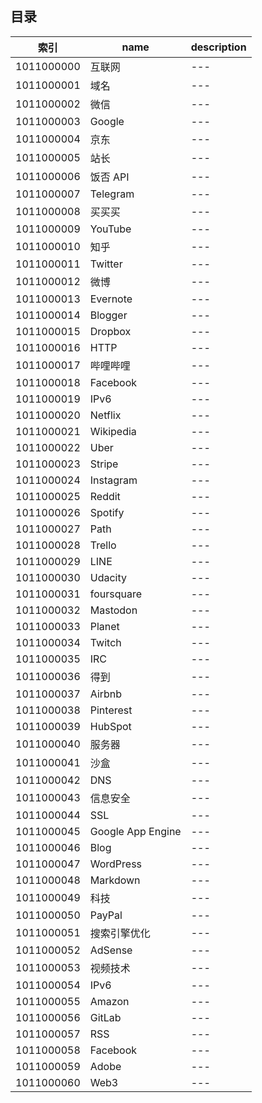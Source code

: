 ## 目录

| 索引 | name | description |
| ---- | ---- | ----------- |
| 1011000000 | 互联网 | ---|
| 1011000001 | 域名 | ---|
| 1011000002 | 微信 | ---|
| 1011000003 | Google | ---|
| 1011000004 | 京东 | ---|
| 1011000005 | 站长 | ---|
| 1011000006 | 饭否 API | ---|
| 1011000007 | Telegram | ---|
| 1011000008 | 买买买 | ---|
| 1011000009 | YouTube | ---|
| 1011000010 | 知乎 | ---|
| 1011000011 | Twitter | ---|
| 1011000012 | 微博 | ---|
| 1011000013 | Evernote | ---|
| 1011000014 | Blogger | ---|
| 1011000015 | Dropbox | ---|
| 1011000016 | HTTP | ---|
| 1011000017 | 哔哩哔哩 | ---|
| 1011000018 | Facebook | ---|
| 1011000019 | IPv6 | ---|
| 1011000020 | Netflix | ---|
| 1011000021 | Wikipedia | ---|
| 1011000022 | Uber | ---|
| 1011000023 | Stripe | ---|
| 1011000024 | Instagram | ---|
| 1011000025 | Reddit | ---|
| 1011000026 | Spotify | ---|
| 1011000027 | Path | ---|
| 1011000028 | Trello | ---|
| 1011000029 | LINE | ---|
| 1011000030 | Udacity | ---|
| 1011000031 | foursquare | ---|
| 1011000032 | Mastodon | ---|
| 1011000033 | Planet | ---|
| 1011000034 | Twitch | ---|
| 1011000035 | IRC | ---|
| 1011000036 | 得到 | ---|
| 1011000037 | Airbnb | ---|
| 1011000038 | Pinterest | ---|
| 1011000039 | HubSpot | ---|
| 1011000040 | 服务器 | ---|
| 1011000041 | 沙盒 | ---|
| 1011000042 | DNS | ---|
| 1011000043 | 信息安全 | ---|
| 1011000044 | SSL | ---|
| 1011000045 | Google App Engine | ---|
| 1011000046 | Blog | ---|
| 1011000047 | WordPress | ---|
| 1011000048 | Markdown | ---|
| 1011000049 | 科技 | ---|
| 1011000050 | PayPal | ---|
| 1011000051 | 搜索引擎优化 | ---|
| 1011000052 | AdSense | ---|
| 1011000053 | 视频技术 | ---|
| 1011000054 | IPv6 | ---|
| 1011000055 | Amazon | ---|
| 1011000056 | GitLab | ---|
| 1011000057 | RSS | ---|
| 1011000058 | Facebook | ---|
| 1011000059 | Adobe | ---|
| 1011000060 | Web3 | ---|

